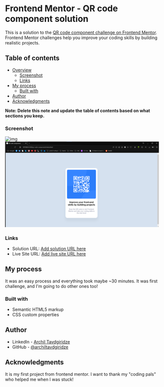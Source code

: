 # Frontend Mentor - QR code component solution

This is a solution to the [QR code component challenge on Frontend Mentor](https://www.frontendmentor.io/challenges/qr-code-component-iux_sIO_H). Frontend Mentor challenges help you improve your coding skills by building realistic projects.

## Table of contents

- [Overview](#overview)
  - [Screenshot](#screenshot)
  - [Links](#links)
- [My process](#my-process)
  - [Built with](#built-with)
- [Author](#author)
- [Acknowledgments](#acknowledgments)

**Note: Delete this note and update the table of contents based on what sections you keep.**

### Screenshot

![img](./screenshot.jpg)![1668864635210](image/README-template/1668864635210.png)

### Links

- Solution URL: [Add solution URL here](https://your-solution-url.com)
- Live Site URL: [Add live site URL here](https://your-live-site-url.com)

## My process

It was an easy process and everything took maybe ~30 minutes. It was first challenge, and I'm going to do other ones too!

### Built with

- Semantic HTML5 markup
- CSS custom properties

## Author

- LinkedIn - [Archil Tavdgiridze ](https://https://www.linkedin.com/in/archiltavdgiridze/)
- GitHub - [@archiltavdgiridze](https://github.com/archiltavdgiridze)

## Acknowledgments

It is my first project from frontend mentor. I want to thank my "coding pals" who helped me when I was stuck!
